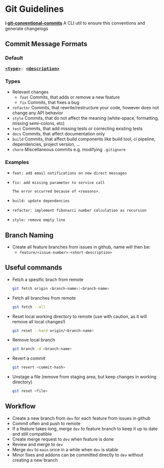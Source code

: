 # Git Guidelines

**ℹ️ [git-conventional-commits](https://github.com/qoomon/git-conventional-commits)**  A CLI util to ensure this conventions and generate changelogs

## Commit Message Formats

### Default

<pre>
<b><a href="#types">&lt;type&gt;</a></b></font>: <b><a href="#description">&lt;description&gt;</a></b>
</pre>

### Types

* Relevant changes
  * `feat` Commits, that adds or remove a new feature
  * `fix` Commits, that fixes a bug
* `refactor` Commits, that rewrite/restructure your code, however does not change any API behavior
* `style` Commits, that do not affect the meaning (white-space, formatting, missing semi-colons, etc)
* `test` Commits, that add missing tests or correcting existing tests
* `docs` Commits, that affect documentation only
* `build` Commits, that affect build components like build tool, ci pipeline, dependencies, project version, ...
* `chore` Miscellaneous commits e.g. modifying `.gitignore`

### Examples

* ```text
  feat: add email notifications on new direct messages
  ```

* ```text
  fix: add missing parameter to service call

  The error occurred because of <reasons>.
  ```

* ```text
  build: update dependencies
  ```

* ```text
  refactor: implement fibonacci number calculation as recursion
  ```

* ```text
  style: remove empty line
  ```

## Branch Naming

* Create all feature branches from issues in github, name will then be:
  * `feature/<issue-number>-<short-description>`

## Useful commands

* Fetch a spesific brach from remote

    ```bash
    git fetch origin <branch-name>:<branch-name>
    ```

* Fetch all branches from remote

    ```bash
    git fetch --all
    ```

* Reset local working directory to remote (use with caution, as it will remove all local changes!)
  
    ```bash
    git reset --hard origin/<branch-name>
    ```

* Remove local branch

    ```bash
    git branch -d <branch-name>
    ```

* Revert a commit

    ```bash
    git revert <commit-hash>
    ```

* Unstage a file (remove from staging area, but keep changes in working directory)

    ```bash
    git reset <file>
    ```

## Workflow

* Create a new branch from `dev` for each feature from issues in github
* Commit often and push to remote
* If a feature takes long, merge `dev` to feature branch to keep it up to date and still compatible
* Create merge request to `dev` when feature is done
* Review and merge to `dev`
* Merge `dev` to `main` once in a while when `dev` is stable
* Minor fixes and addons can be committed directly to `dev` without creating a new branch
